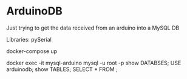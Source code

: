 # ArduinoDB
Just trying to get the data received from an arduino into a MySQL DB

Libraries:
    pySerial

docker-compose up

docker exec -it mysql-arduino mysql -u root -p 
show DATABSES;
USE arduinodb;
show TABLES;
SELECT * FROM ;
